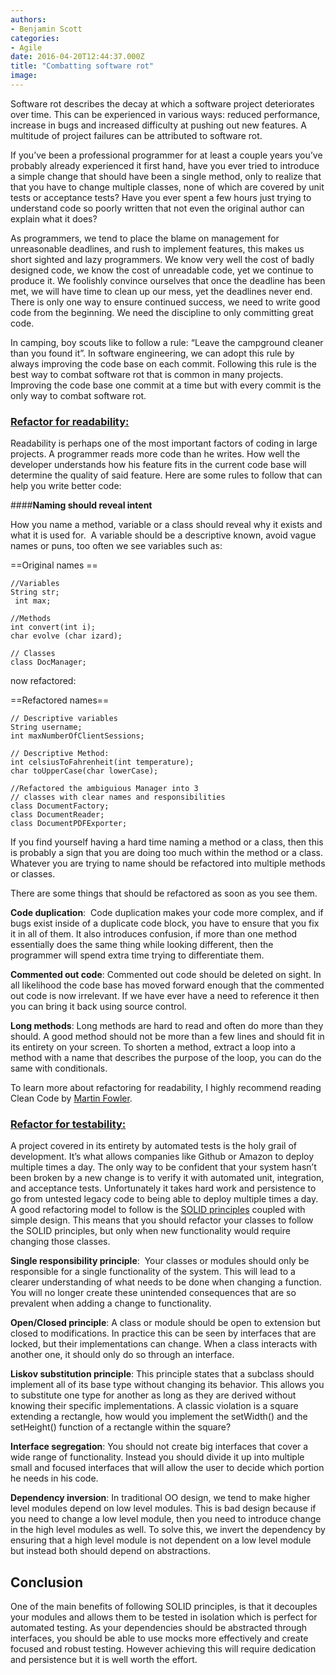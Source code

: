 ```yaml
---
authors:
- Benjamin Scott
categories:
- Agile
date: 2016-04-20T12:44:37.000Z
title: "Combatting software rot"
image: 
---
```


Software rot describes the decay at which a software project deteriorates over time. This can be experienced in various ways: reduced performance, increase in bugs and increased difficulty at pushing out new features. A multitude of project failures can be attributed to software rot.

If you’ve been a professional programmer for at least a couple years you’ve probably already experienced it first hand, have you ever tried to introduce a simple change that should have been a single method, only to realize that that you have to change multiple classes, none of which are covered by unit tests or acceptance tests? Have you ever spent a few hours just trying to understand code so poorly written that not even the original author can explain what it does?

As programmers, we tend to place the blame on management for unreasonable deadlines, and rush to implement features, this makes us short sighted and lazy programmers. We know very well the cost of badly designed code, we know the cost of unreadable code, yet we continue to produce it. We foolishly convince ourselves that once the deadline has been met, we will have time to clean up our mess, yet the deadlines never end. There is only one way to ensure continued success, we need to write good code from the beginning. We need the discipline to only committing great code.

In camping, boy scouts like to follow a rule: “Leave the campground cleaner than you found it”. In software engineering, we can adopt this rule by always improving the code base on each commit. Following this rule is the best way to combat software rot that is common in many projects. Improving the code base one commit at a time but with every commit is the only way to combat software rot.

### <span style="text-decoration: underline;">**Refactor for readability:**</span>

Readability is perhaps one of the most important factors of coding in large projects. A programmer reads more code than he writes. How well the developer understands how his feature fits in the current code base will determine the quality of said feature. Here are some rules to follow that can help you write better code:

####**Naming should reveal intent**

How you name a method, variable or a class should reveal why it exists and what it is used for.<span class="Apple-converted-space">  </span>A variable should be a descriptive known, avoid vague names or puns, too often we see variables such as:

==Original names ==
```language-java
//Variables 
String str;                
 int max;     

//Methods
int convert(int i);
char evolve (char izard);
   
// Classes
class DocManager;
```
 
now refactored:

==Refactored names==
```language-java
// Descriptive variables
String username;
int maxNumberOfClientSessions;

// Descriptive Method:
int celsiusToFahrenheit(int temperature);
char toUpperCase(char lowerCase);

//Refactored the ambiguious Manager into 3
// classes with clear names and responsibilities
class DocumentFactory;
class DocumentReader;
class DocumentPDFExporter;
```

If you find yourself having a hard time naming a method or a class, then this is probably a sign that you are doing too much within the method or a class. Whatever you are trying to name should be refactored into multiple methods or classes.

There are some things that should be refactored as soon as you see them.

**Code duplication**:  Code duplication makes your code more complex, and if bugs exist inside of a duplicate code block, you have to ensure that you fix it in all of them. It also introduces confusion, if more than one method essentially does the same thing while looking different, then the programmer will spend extra time trying to differentiate them.

**Commented out code**: Commented out code should be deleted on sight. In all likelihood the code base has moved forward enough that the commented out code is now irrelevant. If we have ever have a need to reference it then you can bring it back using source control.

**Long methods**: Long methods are hard to read and often do more than they should. A good method should not be more than a few lines and should fit in its entirety on your screen. To shorten a method, extract a loop into a method with a name that describes the purpose of the loop, you can do the same with conditionals.

To learn more about refactoring for readability, I highly recommend reading Clean Code by [Martin Fowler](http://martinfowler.com/).

### <span style="text-decoration: underline;">**Refactor for testability:**</span>

A project covered in its entirety by automated tests is the holy grail of development. It’s what allows companies like Github or Amazon to deploy multiple times a day. The only way to be confident that your system hasn’t been broken by a new change is to verify it with automated unit, integration, and acceptance tests. Unfortunately it takes hard work and persistence to go from untested legacy code to being able to deploy multiple times a day. A good refactoring model to follow is the [SOLID principles](http://hackerchick.com/solid-code-with-emergent-design-part-1/) coupled with simple design. This means that you should refactor your classes to follow the SOLID principles, but only when new functionality would require changing those classes.

**Single responsibility principle**:  Your classes or modules should only be responsible for a single functionality of the system. This will lead to a clearer understanding of what needs to be done when changing a function. You will no longer create these unintended consequences that are so prevalent when adding a change to functionality.

**Open/Closed principle**: A class or module should be open to extension but closed to modifications. In practice this can be seen by interfaces that are locked, but their implementations can change. When a class interacts with another one, it should only do so through an interface.

**Liskov substitution principle**: This principle states that a subclass should implement all of its base type without changing its behavior. This allows you to substitute one type for another as long as they are derived without knowing their specific implementations. A classic violation is a square extending a rectangle, how would you implement the setWidth() and the setHeight() function of a rectangle within the square?

**Interface segregation**: You should not create big interfaces that cover a wide range of functionality. Instead you should divide it up into multiple small and focused interfaces that will allow the user to decide which portion he needs in his code.

**Dependency inversion**: In traditional OO design, we tend to make higher level modules depend on low level modules. This is bad design because if you need to change a low level module, then you need to introduce change in the high level modules as well. To solve this, we invert the dependency by ensuring that a high level module is not dependent on a low level module but instead both should depend on abstractions.


## Conclusion

One of the main benefits of following SOLID principles, is that it decouples your modules and allows them to be tested in isolation which is perfect for automated testing. As your dependencies should be abstracted through interfaces, you should be able to use mocks more effectively and create focused and robust testing. However achieving this will require dedication and persistence but it is well worth the effort.

